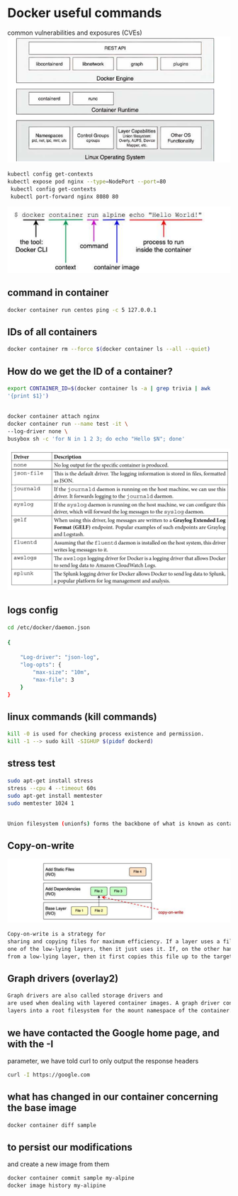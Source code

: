 # Docker useful commands

common vulnerabilities and exposures (CVEs)
![alt text](images/image.png)
```bash
kubectl config get-contexts
kubectl expose pod nginx --type=NodePort --port=80
 kubectl config get-contexts
 kubectl port-forward nginx 8080 80
```
![alt text](images/docker-context.png)

## command in container
```bash
docker container run centos ping -c 5 127.0.0.1
```

## IDs of all containers
```bash
docker container rm --force $(docker container ls --all --quiet)
```
## How do we get the ID of a container?
```bash
export CONTAINER_ID=$(docker container ls -a | grep trivia | awk
'{print $1}')
```
##
```bash
docker container attach nginx
docker container run --name test -it \
--log-driver none \
busybox sh -c 'for N in 1 2 3; do echo "Hello $N"; done'
```
![alt text](images/docker-logging-drivers.png)
## logs config
```bash
cd /etc/docker/daemon.json

{

    "Log-driver": "json-log",
    "log-opts": {
        "max-size": "10m",
        "max-file": 3
    }
}

```
## linux commands (kill commands)
```bash
kill -0 is used for checking process existence and permission.
kill -1 --> sudo kill -SIGHUP $(pidof dockerd)
```
## stress test
```bash
sudo apt-get install stress
stress --cpu 4 --timeout 60s
sudo apt-get install memtester
sudo memtester 1024 1
```
##
```bash
Union filesystem (unionfs) forms the backbone of what is known as container images.
```
## Copy-on-write
![alt text](images/Copy-on-write.png)
```bash
Copy-on-write is a strategy for
sharing and copying files for maximum efficiency. If a layer uses a file or folder that is available in
one of the low-lying layers, then it just uses it. If, on the other hand, a layer wants to modify, say, a file
from a low-lying layer, then it first copies this file up to the target layer and then modifies it
```
## Graph drivers (overlay2)
```bash
Graph drivers are also called storage drivers and
are used when dealing with layered container images. A graph driver consolidates multiple image
layers into a root filesystem for the mount namespace of the container. 
```
## we have contacted the Google home page, and with the -I
parameter, we have told curl to only output the response headers
```bash
curl -I https://google.com
```
## what has changed in our container concerning the base image
```bash
docker container diff sample
```
## to persist our modifications
and create a new image from them
```bash
docker container commit sample my-alpine
docker image history my-alipine
```
##
```bash

```
##
```bash

```
##
```bash

```
##
```bash

```
##
```bash

```
##
```bash

```
##
```bash

```
##
```bash

```
##
```bash

```
##
```bash

```
##
```bash

```
##
```bash

```
##
```bash

```
##
```bash

```
##
```bash

```
##
```bash

```
##
```bash

```
##
```bash

```
##
```bash

```
##
```bash

```
##
```bash

```
##
```bash

```
##
```bash

```
##
```bash

```
##
```bash

```
##
```bash

```
##
```bash

```